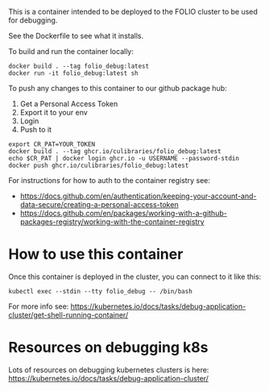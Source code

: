 This is a container intended to be deployed to the FOLIO cluster to be used for debugging.

See the Dockerfile to see what it installs.

To build and run the container locally:
```
docker build . --tag folio_debug:latest
docker run -it folio_debug:latest sh
```

To push any changes to this container to our github package hub:
1. Get a Personal Access Token
2. Export it to your env
3. Login
4. Push to it

```
export CR_PAT=YOUR_TOKEN
docker build . --tag ghcr.io/culibraries/folio_debug:latest
echo $CR_PAT | docker login ghcr.io -u USERNAME --password-stdin
docker push ghcr.io/culibraries/folio_debug:latest
```
For instructions for how to auth to the container registry see:
* https://docs.github.com/en/authentication/keeping-your-account-and-data-secure/creating-a-personal-access-token
* https://docs.github.com/en/packages/working-with-a-github-packages-registry/working-with-the-container-registry

# How to use this container

Once this container is deployed in the cluster, you can connect to it like this:

```
kubectl exec --stdin --tty folio_debug -- /bin/bash
```

For more info see: https://kubernetes.io/docs/tasks/debug-application-cluster/get-shell-running-container/

# Resources on debugging k8s

Lots of resources on debugging kubernetes clusters is here:
https://kubernetes.io/docs/tasks/debug-application-cluster/

